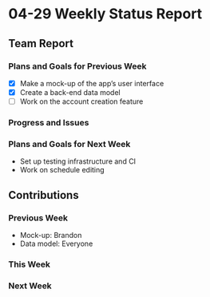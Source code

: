 # 04-29 Weekly Status Report

## Team Report

### Plans and Goals for Previous Week
<!--
  [ ]: Incomplete task
  [x]: Complete task
-->
- [x] Make a mock-up of the app’s user interface
- [x] Create a back-end data model
- [ ] Work on the account creation feature

### Progress and Issues


### Plans and Goals for Next Week
- Set up testing infrastructure and CI
- Work on schedule editing

## Contributions

### Previous Week
- Mock-up: Brandon
- Data model: Everyone

### This Week


### Next Week

